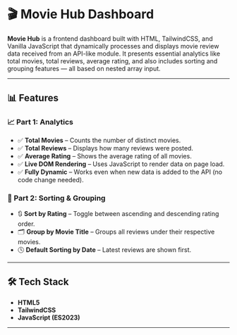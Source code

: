 # 🎬 Movie Hub Dashboard

**Movie Hub** is a frontend dashboard built with HTML, TailwindCSS, and Vanilla JavaScript that dynamically processes and displays movie review data received from an API-like module. It presents essential analytics like total movies, total reviews, average rating, and also includes sorting and grouping features — all based on nested array input.

---

## 📊 Features

### 📈 Part 1: Analytics

- ✅ **Total Movies** – Counts the number of distinct movies.
- ✅ **Total Reviews** – Displays how many reviews were posted.
- ✅ **Average Rating** – Shows the average rating of all movies.
- ✅ **Live DOM Rendering** – Uses JavaScript to render data on page load.
- ✅ **Fully Dynamic** – Works even when new data is added to the API (no code change needed).

### 🔄 Part 2: Sorting & Grouping

- 🔃 **Sort by Rating** – Toggle between ascending and descending rating order.
- 🗂️ **Group by Movie Title** – Groups all reviews under their respective movies.
- 🕓 **Default Sorting by Date** – Latest reviews are shown first.

---

## 🛠️ Tech Stack

- **HTML5**
- **TailwindCSS**
- **JavaScript (ES2023)**

---



